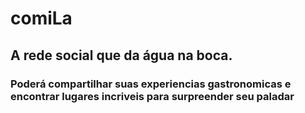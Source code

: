 # comiLa

## A rede social que da água na boca. 

### Poderá compartilhar suas experiencias gastronomicas e encontrar lugares incriveis para surpreender seu paladar 
